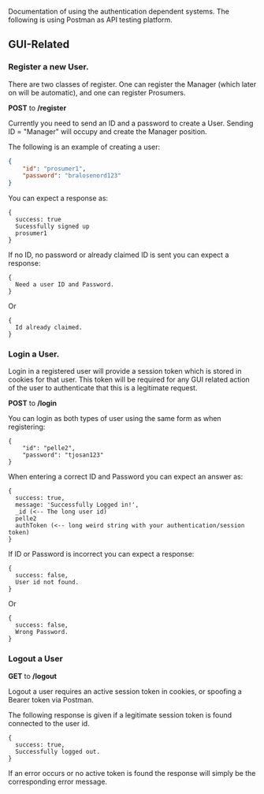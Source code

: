 Documentation of using the authentication dependent systems.
The following is using Postman as API testing platform.
## GUI-Related

### Register a new User.
There are two classes of register. One can register the Manager (which later on will be automatic), and one can register Prosumers.

**POST** to **/register**

Currently you need to send an ID and a password to create a User.
Sending ID = "Manager" will occupy and create the Manager position.

The following is an example of creating a user:
```json
{
    "id": "prosumer1",
    "password": "bralosenord123"
}
```
You can expect a response as:
```
{
  success: true
  Sucessfully signed up
  prosumer1
}
```

If no ID, no password or already claimed ID is sent you can expect a response:

```
{
  Need a user ID and Password.
}
```
Or
```
{
  Id already claimed.
}
```

### Login a User.
Login in a registered user will provide a session token which is stored in cookies for that user.
This token will be required for any GUI related action of the user to authenticate that this is a legitimate request.

**POST** to **/login**

You can login as both types of user using the same form as when registering:
```
{
    "id": "pelle2",
    "password": "tjosan123"
}
```

When entering a correct ID and Password you can expect an answer as:
```
{
  success: true,
  message: 'Successfully Logged in!',
  _id (<-- The long user id)
  pelle2
  authToken (<-- long weird string with your authentication/session token) 
}
```

If ID or Password is incorrect you can expect a response:
```
{
  success: false,
  User id not found.
}
```

Or

```
{
  success: false,
  Wrong Password.
}
```

### Logout a User

**GET** to **/logout**

Logout a user requires an active session token in cookies, or spoofing a Bearer token via Postman.

The following response is given if a legitimate session token is found connected to the user id.

```
{
  success: true,
  Successfully logged out.
}
```
If an error occurs or no active token is found the response will simply be the corresponding error message.







